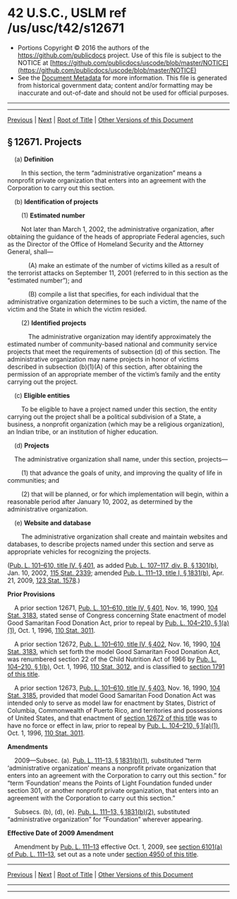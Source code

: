 ---
---

# 42 U.S.C., USLM ref /us/usc/t42/s12671

* Portions Copyright © 2016 the authors of the https://github.com/publicdocs project.
  Use of this file is subject to the NOTICE at [https://github.com/publicdocs/uscode/blob/master/NOTICE](https://github.com/publicdocs/uscode/blob/master/NOTICE)
* See the [Document Metadata](././../../../../..//README.md) for more information.
  This file is generated from historical government data; content and/or formatting may be inaccurate and out-of-date and should not be used for official purposes.

----------
----------

[Previous](./../../../../..//us/usc/t42/ch129/schIII/m__us_usc_t42_ch129_schIII.md) | [Next](./../../../../..//us/usc/t42/ch129/schIV/m__us_usc_t42_ch129_schIV.md) | [Root of Title](./../../../../../) | [Other Versions of this Document](https://publicdocs.github.io/go/links?ns=uslm&ref=%2Fus%2Fusc%2Ft42%2Fs12671)

## § 12671. Projects

    (a) __Definition__ 

        In this section, the term “administrative organization” means a nonprofit private organization that enters into an agreement with the Corporation to carry out this section.

    (b) __Identification of projects__ 

        (1) __Estimated number__ 

        Not later than March 1, 2002, the administrative organization, after obtaining the guidance of the heads of appropriate Federal agencies, such as the Director of the Office of Homeland Security and the Attorney General, shall—

            (A) make an estimate of the number of victims killed as a result of the terrorist attacks on September 11, 2001 (referred to in this section as the “estimated number”); and

            (B) compile a list that specifies, for each individual that the administrative organization determines to be such a victim, the name of the victim and the State in which the victim resided.

        (2) __Identified projects__ 

            The administrative organization may identify approximately the estimated number of community-based national and community service projects that meet the requirements of subsection (d) of this section. The administrative organization may name projects in honor of victims described in subsection (b)(1)(A) of this section, after obtaining the permission of an appropriate member of the victim’s family and the entity carrying out the project.

    (c) __Eligible entities__ 

        To be eligible to have a project named under this section, the entity carrying out the project shall be a political subdivision of a State, a business, a nonprofit organization (which may be a religious organization), an Indian tribe, or an institution of higher education.

    (d) __Projects__ 

    The administrative organization shall name, under this section, projects—

        (1) that advance the goals of unity, and improving the quality of life in communities; and

        (2) that will be planned, or for which implementation will begin, within a reasonable period after January 10, 2002, as determined by the administrative organization.

    (e) __Website and database__ 

        The administrative organization shall create and maintain websites and databases, to describe projects named under this section and serve as appropriate vehicles for recognizing the projects.

([Pub. L. 101–610, title IV, § 401][/us/pl/101/610/s401], as added [Pub. L. 107–117, div. B, § 1301(b)][/us/pl/107/117/s1301/b], Jan. 10, 2002, [115 Stat. 2339][/us/stat/115/2339]; amended [Pub. L. 111–13, title I, § 1831(b)][/us/pl/111/13/s1831/b], Apr. 21, 2009, [123 Stat. 1578][/us/stat/123/1578].)

 __Prior Provisions__ 

    A prior section 12671, [Pub. L. 101–610, title IV, § 401][/us/pl/101/610/s401], Nov. 16, 1990, [104 Stat. 3183][/us/stat/104/3183], stated sense of Congress concerning State enactment of model Good Samaritan Food Donation Act, prior to repeal by [Pub. L. 104–210, § 1(a)(1)][/us/pl/104/210/s1/a/1], Oct. 1, 1996, [110 Stat. 3011][/us/stat/110/3011].

    A prior section 12672, [Pub. L. 101–610, title IV, § 402][/us/pl/101/610/s402], Nov. 16, 1990, [104 Stat. 3183][/us/stat/104/3183], which set forth the model Good Samaritan Food Donation Act, was renumbered section 22 of the Child Nutrition Act of 1966 by [Pub. L. 104–210, § 1(b)][/us/pl/104/210/s1/b], Oct. 1, 1996, [110 Stat. 3012][/us/stat/110/3012], and is classified to [section 1791 of this title][/us/usc/t42/s1791].

    A prior section 12673, [Pub. L. 101–610, title IV, § 403][/us/pl/101/610/s403], Nov. 16, 1990, [104 Stat. 3185][/us/stat/104/3185], provided that model Good Samaritan Food Donation Act was intended only to serve as model law for enactment by States, District of Columbia, Commonwealth of Puerto Rico, and territories and possessions of United States, and that enactment of [section 12672 of this title][/us/usc/t42/s12672] was to have no force or effect in law, prior to repeal by [Pub. L. 104–210, § 1(a)(1)][/us/pl/104/210/s1/a/1], Oct. 1, 1996, [110 Stat. 3011][/us/stat/110/3011].

 __Amendments__ 

    2009—Subsec. (a). [Pub. L. 111–13, § 1831(b)(1)][/us/pl/111/13/s1831/b/1], substituted “term ‘administrative organization’ means a nonprofit private organization that enters into an agreement with the Corporation to carry out this section.” for “term ‘Foundation’ means the Points of Light Foundation funded under section 301, or another nonprofit private organization, that enters into an agreement with the Corporation to carry out this section.”

    Subsecs. (b), (d), (e). [Pub. L. 111–13, § 1831(b)(2)][/us/pl/111/13/s1831/b/2], substituted “administrative organization” for “Foundation” wherever appearing.

 __Effective Date of 2009 Amendment__ 

    Amendment by [Pub. L. 111–13][/us/pl/111/13] effective Oct. 1, 2009, see [section 6101(a) of Pub. L. 111–13][/us/pl/111/13/s6101/a], set out as a note under [section 4950 of this title][/us/usc/t42/s4950].

----------

[Previous](./../../../../..//us/usc/t42/ch129/schIII/m__us_usc_t42_ch129_schIII.md) | [Next](./../../../../..//us/usc/t42/ch129/schIV/m__us_usc_t42_ch129_schIV.md) | [Root of Title](./../../../../../) | [Other Versions of this Document](https://publicdocs.github.io/go/links?ns=uslm&ref=%2Fus%2Fusc%2Ft42%2Fs12671)

----------
----------

[/us/pl/101/610/s401]: https://publicdocs.github.io/go/links?ns=uslm&ref=%2Fus%2Fpl%2F101%2F610%2Fs401
[/us/pl/107/117/s1301/b]: https://publicdocs.github.io/go/links?ns=uslm&ref=%2Fus%2Fpl%2F107%2F117%2Fs1301%2Fb
[/us/stat/115/2339]: https://publicdocs.github.io/go/links?ns=uslm&ref=%2Fus%2Fstat%2F115%2F2339
[/us/pl/111/13/s1831/b]: https://publicdocs.github.io/go/links?ns=uslm&ref=%2Fus%2Fpl%2F111%2F13%2Fs1831%2Fb
[/us/stat/123/1578]: https://publicdocs.github.io/go/links?ns=uslm&ref=%2Fus%2Fstat%2F123%2F1578
[/us/pl/101/610/s401]: https://publicdocs.github.io/go/links?ns=uslm&ref=%2Fus%2Fpl%2F101%2F610%2Fs401
[/us/stat/104/3183]: https://publicdocs.github.io/go/links?ns=uslm&ref=%2Fus%2Fstat%2F104%2F3183
[/us/pl/104/210/s1/a/1]: https://publicdocs.github.io/go/links?ns=uslm&ref=%2Fus%2Fpl%2F104%2F210%2Fs1%2Fa%2F1
[/us/stat/110/3011]: https://publicdocs.github.io/go/links?ns=uslm&ref=%2Fus%2Fstat%2F110%2F3011
[/us/pl/101/610/s402]: https://publicdocs.github.io/go/links?ns=uslm&ref=%2Fus%2Fpl%2F101%2F610%2Fs402
[/us/stat/104/3183]: https://publicdocs.github.io/go/links?ns=uslm&ref=%2Fus%2Fstat%2F104%2F3183
[/us/pl/104/210/s1/b]: https://publicdocs.github.io/go/links?ns=uslm&ref=%2Fus%2Fpl%2F104%2F210%2Fs1%2Fb
[/us/stat/110/3012]: https://publicdocs.github.io/go/links?ns=uslm&ref=%2Fus%2Fstat%2F110%2F3012
[/us/usc/t42/s1791]: https://publicdocs.github.io/go/links?ns=uslm&ref=%2Fus%2Fusc%2Ft42%2Fs1791
[/us/pl/101/610/s403]: https://publicdocs.github.io/go/links?ns=uslm&ref=%2Fus%2Fpl%2F101%2F610%2Fs403
[/us/stat/104/3185]: https://publicdocs.github.io/go/links?ns=uslm&ref=%2Fus%2Fstat%2F104%2F3185
[/us/usc/t42/s12672]: https://publicdocs.github.io/go/links?ns=uslm&ref=%2Fus%2Fusc%2Ft42%2Fs12672
[/us/pl/104/210/s1/a/1]: https://publicdocs.github.io/go/links?ns=uslm&ref=%2Fus%2Fpl%2F104%2F210%2Fs1%2Fa%2F1
[/us/stat/110/3011]: https://publicdocs.github.io/go/links?ns=uslm&ref=%2Fus%2Fstat%2F110%2F3011
[/us/pl/111/13/s1831/b/1]: https://publicdocs.github.io/go/links?ns=uslm&ref=%2Fus%2Fpl%2F111%2F13%2Fs1831%2Fb%2F1
[/us/pl/111/13/s1831/b/2]: https://publicdocs.github.io/go/links?ns=uslm&ref=%2Fus%2Fpl%2F111%2F13%2Fs1831%2Fb%2F2
[/us/pl/111/13]: https://publicdocs.github.io/go/links?ns=uslm&ref=%2Fus%2Fpl%2F111%2F13
[/us/pl/111/13/s6101/a]: https://publicdocs.github.io/go/links?ns=uslm&ref=%2Fus%2Fpl%2F111%2F13%2Fs6101%2Fa
[/us/usc/t42/s4950]: https://publicdocs.github.io/go/links?ns=uslm&ref=%2Fus%2Fusc%2Ft42%2Fs4950


